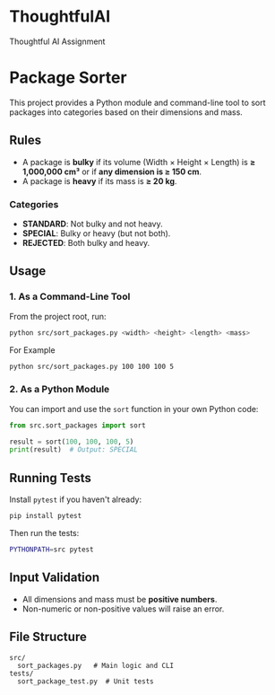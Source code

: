 # ThoughtfulAI
Thoughtful AI Assignment

# Package Sorter

This project provides a Python module and command-line tool to sort packages into categories based on their dimensions and mass.

## Rules

- A package is **bulky** if its volume (Width × Height × Length) is **≥ 1,000,000 cm³** or if **any dimension is ≥ 150 cm**.
- A package is **heavy** if its mass is **≥ 20 kg**.

### Categories

- **STANDARD**: Not bulky and not heavy.
- **SPECIAL**: Bulky or heavy (but not both).
- **REJECTED**: Both bulky and heavy.


## Usage

### 1. As a Command-Line Tool

From the project root, run:

```bash
python src/sort_packages.py <width> <height> <length> <mass>
```

For Example
```bash
python src/sort_packages.py 100 100 100 5
```

### 2. As a Python Module

You can import and use the `sort` function in your own Python code:

```python
from src.sort_packages import sort

result = sort(100, 100, 100, 5)
print(result)  # Output: SPECIAL
```


## Running Tests

Install `pytest` if you haven't already:

```bash
pip install pytest
```

Then run the tests:

```bash
PYTHONPATH=src pytest
```

## Input Validation

- All dimensions and mass must be **positive numbers**.
- Non-numeric or non-positive values will raise an error.

## File Structure

```
src/
  sort_packages.py   # Main logic and CLI
tests/
  sort_package_test.py  # Unit tests
```

